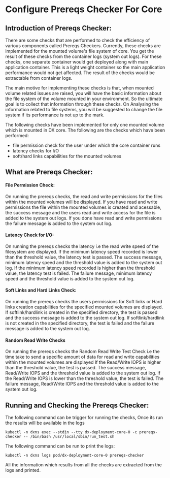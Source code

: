 # Configure Prereqs Checker For Core


## Introduction of Prereqs Checker:

There are some checks that are performed to check the efficiency of various components called Prereqs Checkers. Currently, these checks are implemented for the mounted volume's file system of core. You get the result of these checks from the container logs (system out logs).
For these checks, one separate container would get deployed along with main application container. This is a light weight container so the main application performance would not get affected. The result of the checks would be extractable from container logs.

The main motive for implementing these checks is that, when mounted volume related issues are raised, you will have the basic information about the file system of the volume mounted in your environment. So the ultimate goal is to collect that information through these checks. On Analysing the information related to file systems, you will be suggested to change the file system if its performance is not up to the mark.

The following checks have been implemented for only one mounted volume which is mounted in DX core. The following are the checks which have been performed:
- file permission check for the user under which the core container runs
- latency checks for I/O
- soft/hard links capabilities for the mounted volumes

## What are Prereqs Checker:

#### File Permission Check:
On running the prereqs checks, the read and write permissions for the files within the mounted volumes will be displayed. If you have read and write permissions the file within the mounted volumes is created and acessable, the success message and the users read and write access for the file is added to the system out logs. If you done have read and write permissions the failure message is added to the system out log.

#### Latency Check for I/O:
On running the prereqs checks the latency i.e the read write speed of the filesystem are displayed. If the minimum latency speed recorded is lower than the threshold value, the latency test is passed. The success message, minimum latency speed and the threshold value is added to the system out log. If the minimum latency speed recorded is higher than the threshold value, the latency test is failed. The failure message, minimum latency speed and the threshold value is added to the system out log. 

#### Soft Links and Hard Links Check:
On running the prereqs checks the users permissions for Soft links or Hard links creation capabilities for the specified mounted volumes are displayed. If softlink/hardlink is created in the specified directory, the test is passed and the success message is added to the system out log. If softlink/hardlink is not created in the specified directory, the test is failed and the failure message is added to the system out log. 

#### Random Read Write Checks
On running the prereqs checks the Random Read Write Test Check i.e the time take to send a specific amount of data for read and write capabilities within the mounted volumes are displayed
If the Read/Write IOPS is higher than the threshold value, the test is passed. The success message, Read/Write IOPS and the threshold value is added to the system out log. If the Read/Write IOPS is lower than the threshold value, the test is failed. The failure message, Read/Write IOPS and the threshold value is added to the system out log.

## Running and Checking the Prereqs Checker:

The following command can be trigger for running the checks, Once its run the results will be available in the logs

```shell
kubectl -n dxns exec --stdin --tty dx-deployment-core-0 -c prereqs-checker -- /bin/bash /usr/local/sbin/run_test.sh
```

The following command can be run to print the logs:

```shell
kubectl -n dxns logs pod/dx-deployment-core-0 prereqs-checker
```

All the information which results from all the checks are extracted from the logs and printed.